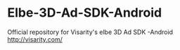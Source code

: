 Elbe-3D-Ad-SDK-Android
======================

Official repository for Visarity's elbe 3D Ad SDK -Android  http://visarity.com/
